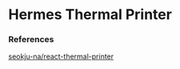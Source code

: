 # Hermes Thermal Printer

### References
[seokju-na/react-thermal-printer](https://github.com/seokju-na/react-thermal-printer/)